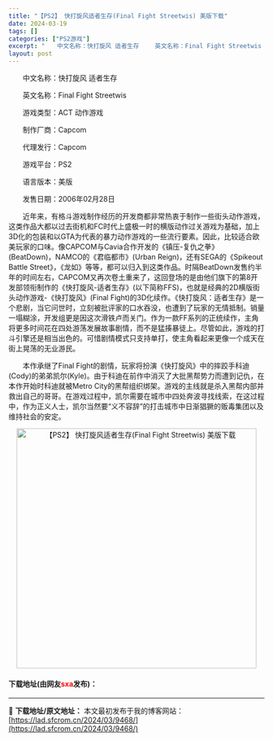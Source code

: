 ```yaml
---
title: "【PS2】 快打旋风适者生存(Final Fight Streetwis) 美版下载"
date: 2024-03-19
tags: []
categories: ["PS2游戏"]
excerpt: "　　中文名称：快打旋风 适者生存 　　英文名称：Final Fight Streetwis 　　游戏类型：ACT 动作游戏 　　制作厂商：Capcom 　　代理发行：Capcom 　　游戏平台：PS2 　　语言版本：美版 　　发售日期：2006年02月28日 　　近年来，有格斗游戏制作经历的开发商都&hellip;"
layout: post
---
```


 <p>　　中文名称：快打旋风 适者生存</p> <p>　　英文名称：Final Fight Streetwis</p> <p>　　游戏类型：ACT 动作游戏</p> <p>　　制作厂商：Capcom</p> <p>　　代理发行：Capcom</p> <p>　　游戏平台：PS2</p> <p>　　语言版本：美版</p> <p>　　发售日期：2006年02月28日</p> <p>　　近年来，有格斗游戏制作经历的开发商都非常热衷于制作一些街头动作游戏，这类作品大都以过去街机和FC时代上盛极一时的横版动作过关游戏为基础，加上3D化的包装和以GTA为代表的暴力动作游戏的一些流行要素。因此，比较适合欧美玩家的口味。像CAPCOM与Cavia合作开发的《镇压-复仇之拳》(BeatDown)，NAMCO的《君临都市》(Urban Reign)，还有SEGA的《Spikeout Battle Street》，《龙如》等等，都可以归入到这类作品。时隔BeatDown发售约半年的时间左右，CAPCOM又再次卷土重来了，这回登场的是由他们旗下的第8开发部领衔制作的《快打旋风-适者生存》(以下简称FFS)，也就是经典的2D横版街头动作游戏-《快打旋风》(Final Fight)的3D化续作。《快打旋风：适者生存》是一个悲剧，当它问世时，立刻被批评家的口水吞没，也遭到了玩家的无情抵制。销量一塌糊涂，开发组更是因这次滑铁卢而关门。作为一款FF系列的正统续作，主角将更多时间花在四处游荡发展故事剧情，而不是猛揍暴徒上。尽管如此，游戏的打斗引擎还是相当出色的。可惜剧情模式只支持单打，使主角看起来更像一个成天在街上晃荡的无业游民。</p> <p>　　本作承继了Final Fight的剧情，玩家将扮演《快打旋风》中的摔跤手科迪(Cody)的弟弟凯尔(Kyle)。由于科迪在前作中消灭了大批黑帮势力而遭到记仇，在本作开始时科迪就被Metro City的黑帮组织绑架。游戏的主线就是杀入黑帮内部并救出自己的哥哥。在游戏过程中，凯尔需要在城市中四处奔波寻找线索，在这过程中，作为正义人士，凯尔当然要&ldquo;义不容辞&rdquo;的打击城市中日渐猖獗的贩毒集团以及维持社会的安定。</p> <p align="center"><img align="" border="0" src="https://lad.sfcrom.cn/wp-content/uploads/2024/03/20240319_65f997ba289f5.jpg" width="472" alt="【PS2】 快打旋风适者生存(Final Fight Streetwis) 美版下载" /></p> <p><h4>下载地址(由网友<font color="red">sxa</font>发布)：</h4></p> 

---
📖 **下载地址/原文地址：** 本文最初发布于我的博客网站：[https://lad.sfcrom.cn/2024/03/9468/](https://lad.sfcrom.cn/2024/03/9468/)
